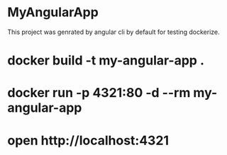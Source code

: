 # MyAngularApp

This project was genrated by angular cli by default for testing dockerize.

# docker build -t my-angular-app .

# docker run -p 4321:80 -d --rm my-angular-app

# open http://localhost:4321

